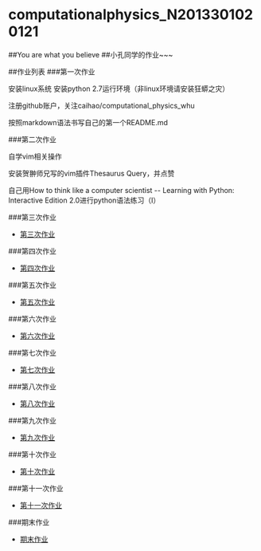 # computationalphysics_N2013301020121
##You are what you believe
##小孔同学的作业~~~

##作业列表
###第一次作业

安装linux系统
安装python 2.7运行环境（非linux环境请安装狂蟒之灾）

注册github账户，关注caihao/computational_physics_whu

按照markdown语法书写自己的第一个README.md

###第二次作业

自学vim相关操作

安装贺翀师兄写的vim插件Thesaurus Query，并点赞

自己用How to think like a computer scientist -- Learning with Python: Interactive Edition 2.0进行python语法练习（I）

###第三次作业
- [第三次作业](https://github.com/jingweiKong/computationalphysics_N2013301020121/blob/master/new%204.py)

###第四次作业
- [第四次作业](https://www.zybuluo.com/xiaokong/note/410376)
 
###第五次作业
- [第五次作业](https://www.zybuluo.com/xiaokong/note/410135)

###第六次作业
- [第六次作业](https://www.zybuluo.com/xiaokong/note/410387)

###第七次作业
- [第七次作业](https://www.zybuluo.com/xiaokong/note/411920)

###第八次作业
- [第八次作业](https://www.zybuluo.com/xiaokong/note/411943)

###第九次作业
- [第九次作业](https://www.zybuluo.com/xiaokong/note/413191)

###第十次作业
- [第十次作业](https://www.zybuluo.com/xiaokong/note/413365)

###第十一次作业
- [第十一次作业](https://www.zybuluo.com/xiaokong/note/414167)

###期末作业
- [期末作业](https://github.com/jingweiKong/computationalphysics_N2013301020121/blob/master/期末作业.pdf)
